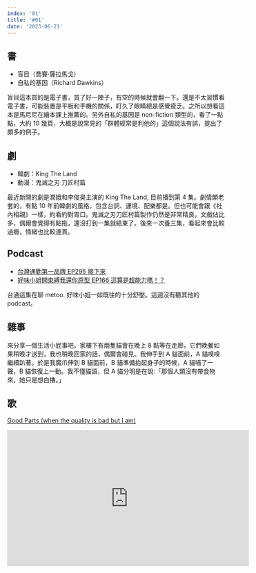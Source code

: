 ```yaml
---
index: '01'
title: '#01'
date: '2023-06-21'
---
```


## 書

- 盲目（喬賽‧薩拉馬戈）
- 自私的基因（Richard Dawkins）

盲目這本買的是電子書，買了好一陣子，有空的時候就會翻一下。還是不太習慣看電子書，可能裝置是平板和手機的關係，盯久了眼睛總是感覺疲乏。之所以想看這本是馬尼尼在繪本課上推薦的。另外自私的基因是 non-fiction 類型的，看了一點點，大約 10 幾頁，大概是說常見的「群體經常是利他的」這個說法有誤，提出了頗多的例子。

## 劇

- 韓劇：King The Land
- 動漫：鬼滅之刃 刀匠村篇

最近新開的劇是潤娥和李俊昊主演的 King The Land, 目前播到第 4 集。劇情頗老套的，有點 10 年前韓劇的風格，包含台詞、運境、配樂都是。但也可能會跟《社內相親》一樣，約看約對胃口。鬼滅之刃刀匠村篇製作仍然是非常精良，文戲佔比多，偶爾會覺得有點拖，還沒打到一集就結束了。後來一次養三集，看起來會比較過癮，情緒也比較連貫。

## Podcast

- [台灣通勤第一品牌 EP295 接下來](https://open.spotify.com/episode/3HWL4p2S33v0tlkHtMUqLY)
- [好味小姐開束縛我還你原型 EP166 這算是超能力嗎！？](https://open.spotify.com/episode/0WmW2oc7ZNStEhlJkLzCNj?si=3a96d9be9ae44639)

台通這集在聊 metoo. 好味小姐一如既往的十分舒壓。這週沒有聽其他的 podcast。

## 雜事

來分享一個生活小屁事吧。家樓下有兩隻貓會在晚上 8 點等在走廊，它們晚餐如果稍晚才送到，我也稍晚回家的話，偶爾會碰見。我伸手到 A 貓面前，A 貓嗅嗅繼續趴著。於是我魔爪伸到 B 貓面前，B 貓準備抬起身子的時候，A 貓喵了一聲，B 貓恢復上一動。我不懂貓語，但 A 貓分明是在說:「那個人類沒有帶食物來，她只是想白擼。」

## 歌

[Good Parts (when the quality is bad but I am)](https://www.youtube.com/watch?v=c_5PAWfIlGs)

<iframe width="560" height="315" src="https://www.youtube.com/embed/c_5PAWfIlGs" title="YouTube video player" frameborder="0" allow="accelerometer; autoplay; clipboard-write; encrypted-media; gyroscope; picture-in-picture; web-share" allowfullscreen></iframe>